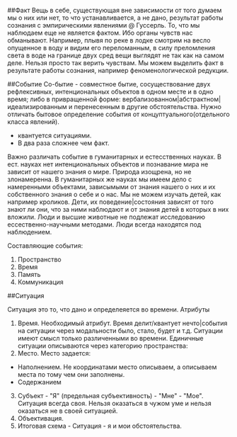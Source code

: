 ##Факт
Вещь в себе, существующая вне зависимости от того думаем мы о них или нет, то что устанавливается, а не дано, 
результат работы сознания c эмпирическими явлениями @ Гуссерль. 
То, что мы наблюдаем еще не является фактом. Ибо органы чувств нас обманывают. 
Например, плывя по реке в лодке смотрим на весло опущенное в воду и видим его переломанным, 
в силу преломления света в воде на границе двух сред вещи выглядят не так как на самом деле. 
Нельзя просто так верить чувствам. Мы можем выделить факт в результате работы сознания, например феноменологической редукции. 

##Событие
Со-бытие - совместное бытие, сосуществование двух рефлексивных, интенциональных объектов 
в одном месте и в одно время; либо в привращенной форме: вербализованном|абстрактном|идеализированным 
и перенесенным в другие обстоятельства. 
Нужно отличать бытовое определение события от концуптуального(отдельного класса явлений).
- квантуется ситуациями.
- В два раза сложнее чем факт.

Важно различать событие в гуманитарных и естесственных науках. В ест. науках нет интенциональных объектов и познавание мира не зависит от нашего знания о мире. Природа изощрена, но не злонамеренна. 
В гуманитарных же науках мы имеем дело с намеренными объектами, зависымыми от знания нашего о них и их собственного знания о себе и о нас. Мы не можем изучать детей, как например кроликов. Дети, их поведение|состояния зависят от того знают ли они, что за ними наблюдают и от знания детей в которых в них вложили. Люди и высшие животные не подлежат исследованию ессественно-научными методами. 
Люди всегда находятся под наблюдением.

Составляющие события: 
1. Пространство
2. Время 
3. Память
4. Коммуникация

##Ситуация

Ситуация это то, что дано и определеяется во времени.
Атрибуты
1. Время. Необходимый атрибут. Время делит/квантует нечто|события на ситуации через модальности было, стало, будет и т.д.
Ситуации имеют смысл только различенными во времени.
Единичные ситуации описываются через категорию пространства:
2. Место. Место задается:
  - Наполнением. Не координатами место описываем, а описываем места по тому чем они заполнены. 
  - Содержанием
3. Субъект - "Я" (предельная субъективность) - "Мне" - "Мое". 
Ситуация всегда своя. Нельзя оказаться в чужом уме и нельзя оказаться не в своей ситуацией. 
4. Объективация. 
5. Итоговая схема - Ситуация - я и мои обстоятельства. 
